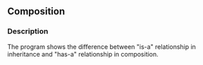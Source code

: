 ## Composition

### Description

The program shows the difference between "is-a" relationship in inheritance and "has-a" relationship in composition.
